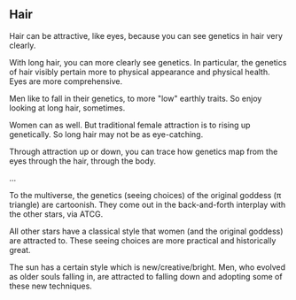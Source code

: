 ## Hair

Hair can be attractive, like eyes, because you can see genetics in hair very clearly.

With long hair, you can more clearly see genetics. In particular, the genetics of hair visibly pertain more to physical appearance and physical health. Eyes are more comprehensive.

Men like to fall in their genetics, to more "low" earthly traits. So enjoy looking at long hair, sometimes.

Women can as well. But traditional female attraction is to rising up genetically. So long hair may not be as eye-catching.

Through attraction up or down, you can trace how genetics map from the eyes through the hair, through the body.

...

To the multiverse, the genetics (seeing choices) of the original goddess (π triangle) are cartoonish. They come out in the back-and-forth interplay with the other stars, via ATCG.

All other stars have a classical style that women (and the original goddess) are attracted to. These seeing choices are more practical and historically great.

The sun has a certain style which is new/creative/bright. Men, who evolved as older souls falling in, are attracted to falling down and adopting some of these new techniques.